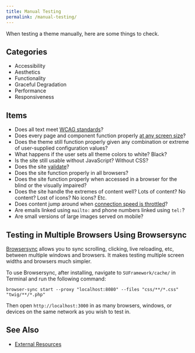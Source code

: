 ```yaml
---
title: Manual Testing
permalink: /manual-testing/
---
```


When testing a theme manually, here are some things to check.

## Categories

- Accessibility
- Aesthetics
- Functionality
- Graceful Degradation
- Performance
- Responsiveness

## Items

- Does all text meet [WCAG standards](http://webaim.org/resources/contrastchecker/)?
- Does every page and component function properly [at any screen size](https://developers.google.com/web/tools/chrome-devtools/device-mode/?utm_source=dcc&utm_medium=redirect&utm_campaign=2016q3)?
- Does the theme still function properly given any combination or extreme of user-supplied configuration values?
- What happens if the user sets all theme colors to white? Black?
- Is the site still usable without JavaScript? Without CSS?
- Does the site [validate](https://validator.w3.org/)?
- Does the site function properly in all browsers?
- Does the site function properly when accessed in a browser for the blind or the visually impaired?
- Does the site handle the extremes of content well? Lots of content? No content? Lost of icons? No icons? Etc.
- Does content jump around when [connection speed is throttled](https://css-tricks.com/throttling-the-network/)?
- Are emails linked using `mailto:` and phone numbers linked using `tel:`?
- Are small versions of large images served on mobile?

## Testing in Multiple Browsers Using Browsersync

[Browsersync](https://www.browsersync.io/) allows you to sync scrolling, clicking, live reloading, etc, between multiple windows and browsers. It makes testing multiple screen widths and browsers much simpler.

To use Browsersync, after installing, navigate to `SUFramework/cache/` in Terminal and run the following command:

```
browser-sync start --proxy "localhost:8080" --files "css/**/*.css" "twig/**/*.php"
```

Then open `http://localhost:3000` in as many browsers, windows, or devices on the same network as you wish to test in.

## See Also

- [External Resources](external_resources.md)
